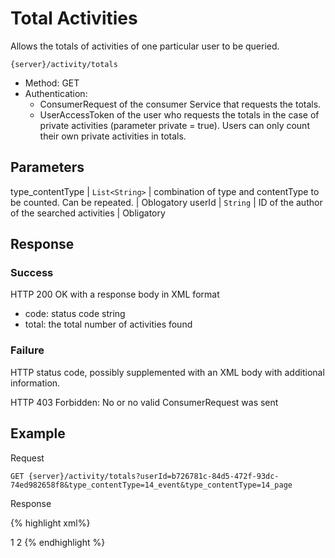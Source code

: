 ---
---

# Total Activities

Allows the totals of activities of one particular user to be queried.

```
{server}/activity/totals
```

* Method: GET
* Authentication:
	* ConsumerRequest of the consumer Service that requests the totals.
	* UserAccessToken of the user who requests the totals in the case of private activities (parameter private = true). Users can only count their own private activities in totals.

## Parameters

type_contentType |	`List<String>`	| combination of type and contentType to be counted. Can be repeated. | 	Oblogatory
userId |	`String` |	ID of the author of the searched activities |	Obligatory

## Response

### Success

HTTP 200 OK with a response body in XML format

* code: status code string
* total: the total number of activities found

### Failure

HTTP status code, possibly supplemented with an XML body with additional information.

HTTP 403 Forbidden: No or no valid ConsumerRequest was sent

## Example

Request

```
GET {server}/activity/totals?userId=b726781c-84d5-472f-93dc-74ed982658f8&type_contentType=14_event&type_contentType=14_page
```

Response

{% highlight xml%}
<?xml version="1.0" encoding="UTF-8" standalone="yes"?>
<response>
<total type="14_page">1</total>
<total type="14_event">2</total>
</response>
{% endhighlight %}

